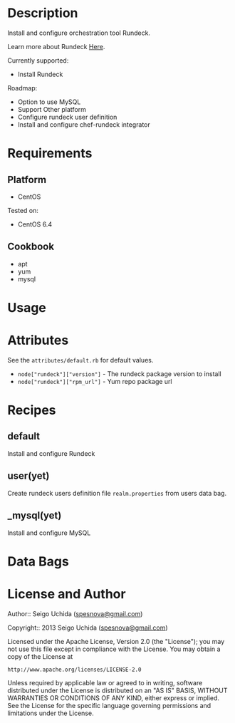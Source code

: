 # Description
Install and configure orchestration tool Rundeck.

Learn more about Rundeck [Here](http://rundeck.org/).

Currently supported:

* Install Rundeck

Roadmap:

* Option to use MySQL
* Support Other platform
* Configure rundeck user definition
* Install and configure chef-rundeck integrator

# Requirements
## Platform

* CentOS

Tested on:

* CentOS 6.4

## Cookbook

* apt
* yum
* mysql

# Usage

# Attributes
See the `attributes/default.rb` for default values.

* `node["rundeck"]["version"]` - The rundeck package version to install
* `node["rundeck"]["rpm_url"]` - Yum repo package url

# Recipes
## default
Install and configure Rundeck

## user(yet)
Create rundeck users definition file `realm.properties` from users data bag.

## _mysql(yet)
Install and configure MySQL

# Data Bags

# License and Author

Author:: Seigo Uchida (<spesnova@gmail.com>)

Copyright:: 2013 Seigo Uchida (<spesnova@gmail.com>)

Licensed under the Apache License, Version 2.0 (the "License"); you may not use this file except in compliance with the License. You may obtain a copy of the License at

```
http://www.apache.org/licenses/LICENSE-2.0
```

Unless required by applicable law or agreed to in writing, software distributed under the License is distributed on an "AS IS" BASIS, WITHOUT WARRANTIES OR CONDITIONS OF ANY KIND, either express or implied. See the License for the specific language governing permissions and limitations under the License.
